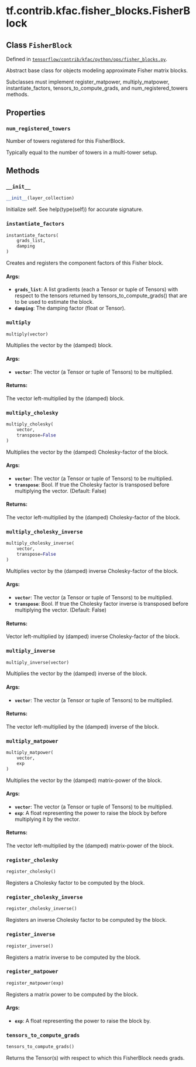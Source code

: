 <div itemscope itemtype="http://developers.google.com/ReferenceObject">
<meta itemprop="name" content="tf.contrib.kfac.fisher_blocks.FisherBlock" />
<meta itemprop="property" content="num_registered_towers"/>
<meta itemprop="property" content="__init__"/>
<meta itemprop="property" content="instantiate_factors"/>
<meta itemprop="property" content="multiply"/>
<meta itemprop="property" content="multiply_cholesky"/>
<meta itemprop="property" content="multiply_cholesky_inverse"/>
<meta itemprop="property" content="multiply_inverse"/>
<meta itemprop="property" content="multiply_matpower"/>
<meta itemprop="property" content="register_cholesky"/>
<meta itemprop="property" content="register_cholesky_inverse"/>
<meta itemprop="property" content="register_inverse"/>
<meta itemprop="property" content="register_matpower"/>
<meta itemprop="property" content="tensors_to_compute_grads"/>
</div>

# tf.contrib.kfac.fisher_blocks.FisherBlock

## Class `FisherBlock`





Defined in [`tensorflow/contrib/kfac/python/ops/fisher_blocks.py`](https://www.tensorflow.org/code/tensorflow/contrib/kfac/python/ops/fisher_blocks.py).

Abstract base class for objects modeling approximate Fisher matrix blocks.

Subclasses must implement register_matpower, multiply_matpower,
instantiate_factors, tensors_to_compute_grads, and num_registered_towers
methods.

## Properties

<h3 id="num_registered_towers"><code>num_registered_towers</code></h3>

Number of towers registered for this FisherBlock.

Typically equal to the number of towers in a multi-tower setup.



## Methods

<h3 id="__init__"><code>__init__</code></h3>

``` python
__init__(layer_collection)
```

Initialize self.  See help(type(self)) for accurate signature.

<h3 id="instantiate_factors"><code>instantiate_factors</code></h3>

``` python
instantiate_factors(
    grads_list,
    damping
)
```

Creates and registers the component factors of this Fisher block.

#### Args:

* <b>`grads_list`</b>: A list gradients (each a Tensor or tuple of Tensors) with
      respect to the tensors returned by tensors_to_compute_grads() that
      are to be used to estimate the block.
* <b>`damping`</b>: The damping factor (float or Tensor).

<h3 id="multiply"><code>multiply</code></h3>

``` python
multiply(vector)
```

Multiplies the vector by the (damped) block.

#### Args:

* <b>`vector`</b>: The vector (a Tensor or tuple of Tensors) to be multiplied.


#### Returns:

The vector left-multiplied by the (damped) block.

<h3 id="multiply_cholesky"><code>multiply_cholesky</code></h3>

``` python
multiply_cholesky(
    vector,
    transpose=False
)
```

Multiplies the vector by the (damped) Cholesky-factor of the block.

#### Args:

* <b>`vector`</b>: The vector (a Tensor or tuple of Tensors) to be multiplied.
* <b>`transpose`</b>: Bool. If true the Cholesky factor is transposed before
    multiplying the vector. (Default: False)


#### Returns:

The vector left-multiplied by the (damped) Cholesky-factor of the block.

<h3 id="multiply_cholesky_inverse"><code>multiply_cholesky_inverse</code></h3>

``` python
multiply_cholesky_inverse(
    vector,
    transpose=False
)
```

Multiplies vector by the (damped) inverse Cholesky-factor of the block.

#### Args:

* <b>`vector`</b>: The vector (a Tensor or tuple of Tensors) to be multiplied.
* <b>`transpose`</b>: Bool. If true the Cholesky factor inverse is transposed
    before multiplying the vector. (Default: False)

#### Returns:

Vector left-multiplied by (damped) inverse Cholesky-factor of the block.

<h3 id="multiply_inverse"><code>multiply_inverse</code></h3>

``` python
multiply_inverse(vector)
```

Multiplies the vector by the (damped) inverse of the block.

#### Args:

* <b>`vector`</b>: The vector (a Tensor or tuple of Tensors) to be multiplied.


#### Returns:

The vector left-multiplied by the (damped) inverse of the block.

<h3 id="multiply_matpower"><code>multiply_matpower</code></h3>

``` python
multiply_matpower(
    vector,
    exp
)
```

Multiplies the vector by the (damped) matrix-power of the block.

#### Args:

* <b>`vector`</b>: The vector (a Tensor or tuple of Tensors) to be multiplied.
* <b>`exp`</b>: A float representing the power to raise the block by before
    multiplying it by the vector.


#### Returns:

The vector left-multiplied by the (damped) matrix-power of the block.

<h3 id="register_cholesky"><code>register_cholesky</code></h3>

``` python
register_cholesky()
```

Registers a Cholesky factor to be computed by the block.

<h3 id="register_cholesky_inverse"><code>register_cholesky_inverse</code></h3>

``` python
register_cholesky_inverse()
```

Registers an inverse Cholesky factor to be computed by the block.

<h3 id="register_inverse"><code>register_inverse</code></h3>

``` python
register_inverse()
```

Registers a matrix inverse to be computed by the block.

<h3 id="register_matpower"><code>register_matpower</code></h3>

``` python
register_matpower(exp)
```

Registers a matrix power to be computed by the block.

#### Args:

* <b>`exp`</b>: A float representing the power to raise the block by.

<h3 id="tensors_to_compute_grads"><code>tensors_to_compute_grads</code></h3>

``` python
tensors_to_compute_grads()
```

Returns the Tensor(s) with respect to which this FisherBlock needs grads.
    



